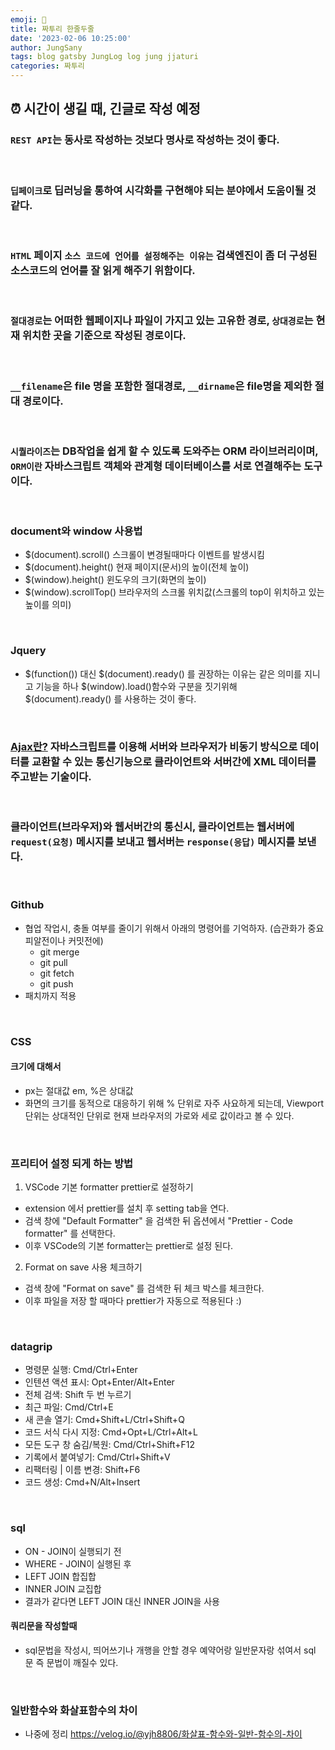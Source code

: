 ```yaml
---
emoji: 🍄
title: 짜투리 한줄두줄
date: '2023-02-06 10:25:00'
author: JungSany
tags: blog gatsby JungLog log jung jjaturi
categories: 짜투리
---
```


## ⏰ 시간이 생길 때, 긴글로 작성 예정

### `REST API`는 동사로 작성하는 것보다 명사로 작성하는 것이 좋다.

<br/>

### `딥페이크`로 딥러닝을 통하여 시각화를 구현해야 되는 분야에서 도움이될 것 같다.

<br/>

### `HTML` 페이지 `소스 코드에 언어를 설정해주는 이유는` 검색엔진이 좀 더 구성된 소스코드의 언어를 잘 읽게 해주기 위함이다.

<br/>

### `절대경로`는 어떠한 웹페이지나 파일이 가지고 있는 고유한 경로, `상대경로`는 현재 위치한 곳을 기준으로 작성된 경로이다.

<br/>

### `__filename`은 file 명을 포함한 절대경로, `__dirname`은 file명을 제외한 절대 경로이다.

<br/>

### `시퀄라이즈`는 DB작업을 쉽게 할 수 있도록 도와주는 ORM 라이브러리이며, `ORM이란` 자바스크립트 객체와 관계형 데이터베이스를 서로 연결해주는 도구이다.

<br/>

### document와 window 사용법

- $(document).scroll() 스크롤이 변경될때마다 이벤트를 발생시킴
- $(document).height() 현재 페이지(문서)의 높이(전체 높이)
- $(window).height() 윈도우의 크기(화면의 높이)
- $(window).scrollTop() 브라우저의 스크롤 위치값(스크롤의 top이 위치하고 있는 높이를 의미)

<br/>

### Jquery

- $(function()) 대신 $(document).ready() 를 권장하는 이유는 같은 의미를 지니고 기능을 하나 $(window).load()함수와 구분을 짓기위해 $(document).ready() 를 사용하는 것이 좋다.

<br/>

### [Ajax란?](https://scoring.tistory.com/entry/AJAX란-JQuery를-이용한-AJAX사용법) 자바스크립트를 이용해 서버와 브라우저가 비동기 방식으로 데이터를 교환할 수 있는 통신기능으로 클라이언트와 서버간에 XML 데이터를 주고받는 기술이다.

<br/>

### 클라이언트(브라우저)와 웹서버간의 통신시, 클라이언트는 웹서버에 `request(요청)` 메시지를 보내고 웹서버는 `response(응답)` 메시지를 보낸다.

<br/>

### Github

- 협업 작업시, 충돌 여부를 줄이기 위해서 아래의 명령어를 기억하자. (습관화가 중요 피알전이나 커밋전에)
    - git merge
    - git pull
    - git fetch
    - git push
- 패치까지 적용

<br/>

### CSS

#### 크기에 대해서

- px는 절대값 em, %은 상대값
- 화면의 크기를 동적으로 대응하기 위해 % 단위로 자주 사요하게 되는데, Viewport 단위는 상대적인 단위로 현재 브라우저의 가로와 세로 값이라고 볼 수 있다.

<br/>

### 프리티어 설정 되게 하는 방법

1. VSCode 기본 formatter prettier로 설정하기

- extension 에서 prettier를 설치 후 setting tab을 연다.
- 검색 창에 "Default Formatter" 을 검색한 뒤 옵션에서 "Prettier - Code formatter" 를 선택한다.
- 이후 VSCode의 기본 formatter는 prettier로 설정 된다.

2. Format on save 사용 체크하기

- 검색 창에 "Format on save" 를 검색한 뒤 체크 박스를 체크한다.
- 이후 파일을 저장 할 때마다 prettier가 자동으로 적용된다 :)

<br/>

### datagrip
- 명령문 실행: Cmd/Ctrl+Enter
- 인텐션 액션 표시: Opt+Enter/Alt+Enter
- 전체 검색: Shift 두 번 누르기
- 최근 파일: Cmd/Ctrl+E
- 새 콘솔 열기: Cmd+Shift+L/Ctrl+Shift+Q
- 코드 서식 다시 지정: Cmd+Opt+L/Ctrl+Alt+L
- 모든 도구 창 숨김/복원: Cmd/Ctrl+Shift+F12
- 기록에서 붙여넣기: Cmd/Ctrl+Shift+V
- 리팩터링 | 이름 변경: Shift+F6
- 코드 생성: Cmd+N/Alt+Insert

<br/>

### sql
- ON - JOIN이 실행되기 전
- WHERE - JOIN이 실행된 후
- LEFT JOIN 합집합
- INNER JOIN 교집합
- 결과가 같다면 LEFT JOIN 대신 INNER JOIN을 사용
#### 쿼리문을 작성할때
- sql문법을 작성시, 띄어쓰기나 개행을 안할 경우 예약어랑 일반문자랑 섞여서 sql 문 즉 문법이 깨질수 있다.

<br/>

### 일반함수와 화살표함수의 차이
- 나중에 정리
https://velog.io/@yjh8806/화살표-함수와-일반-함수의-차이

<br/>

```toc

```
